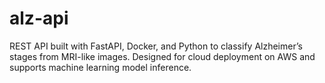 # alz-api
REST API built with FastAPI, Docker, and Python to classify Alzheimer’s stages from MRI-like images. Designed for cloud deployment on AWS and supports machine learning model inference.
